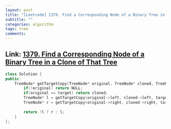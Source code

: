 ```yaml
---
layout: post
title: "[Leetcode] 1379. Find a Corresponding Node of a Binary Tree in a Clone of That Tree"
subtitle: ""
categories: algorithm
tags: tree
comments:
---
```


## Link: [1379. Find a Corresponding Node of a Binary Tree in a Clone of That Tree](https://leetcode.com/problems/find-a-corresponding-node-of-a-binary-tree-in-a-clone-of-that-tree/)

```cpp
class Solution {
public:
    TreeNode* getTargetCopy(TreeNode* original, TreeNode* cloned, TreeNode* target) {
        if(!original) return NULL;
        if(original == target) return cloned;
        TreeNode* l = getTargetCopy(original->left, cloned->left, target); 
        TreeNode* r = getTargetCopy(original->right, cloned->right, target);
        
        return !l ? r : l;
    }
};
```
